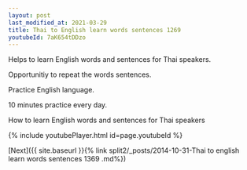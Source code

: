 ```yaml
---
layout: post
last_modified_at: 2021-03-29
title: Thai to English learn words sentences 1269 
youtubeId: 7aK654tDDzo
---
```

 
 
Helps to learn English words and sentences for Thai speakers.

Opportunitiy to repeat the words sentences. 

Practice English language. 
 
10 minutes practice every day. 
 
How to learn English words and sentences for Thai speakers 
 
{% include youtubePlayer.html id=page.youtubeId %}
 
 
[Next]({{ site.baseurl }}{% link  split2/_posts/2014-10-31-Thai to english learn words sentences 1369 .md%})
 
